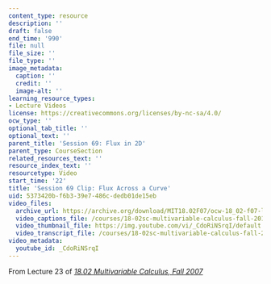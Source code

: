 ```yaml
---
content_type: resource
description: ''
draft: false
end_time: '990'
file: null
file_size: ''
file_type: ''
image_metadata:
  caption: ''
  credit: ''
  image-alt: ''
learning_resource_types:
- Lecture Videos
license: https://creativecommons.org/licenses/by-nc-sa/4.0/
ocw_type: ''
optional_tab_title: ''
optional_text: ''
parent_title: 'Session 69: Flux in 2D'
parent_type: CourseSection
related_resources_text: ''
resource_index_text: ''
resourcetype: Video
start_time: '22'
title: 'Session 69 Clip: Flux Across a Curve'
uid: 5373420b-f6b3-39e7-486c-dedb01de15eb
video_files:
  archive_url: https://archive.org/download/MIT18.02F07/ocw-18_02-f07-lec23_300k.mp4
  video_captions_file: /courses/18-02sc-multivariable-calculus-fall-2010/CdoRiNSrqI_captions.vtt
  video_thumbnail_file: https://img.youtube.com/vi/_CdoRiNSrqI/default.jpg
  video_transcript_file: /courses/18-02sc-multivariable-calculus-fall-2010/CdoRiNSrqI_transcript.pdf
video_metadata:
  youtube_id: _CdoRiNSrqI
---
```

From Lecture 23 of [_18.02 Multivariable Calculus, Fall 2007_](/courses/18-02-multivariable-calculus-fall-2007/video_galleries/video-lectures)
